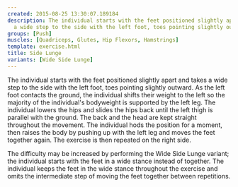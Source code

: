 ```yaml
---
created: 2015-08-25 13:30:07.189184
description: The individual starts with the feet positioned slightly apart and takes
  a wide step to the side with the left foot, toes pointing slightly outward.
groups: [Push]
muscles: [Quadriceps, Glutes, Hip Flexors, Hamstrings]
template: exercise.html
title: Side Lunge
variants: [Wide Side Lunge]
---
```

The individual starts with the feet positioned slightly apart and takes a wide step to the side with the left foot, toes pointing slightly outward. As the left foot contacts the ground, the individual shifts their weight to the left so the majority of the individual's bodyweight is supported by the left leg. The individual lowers the hips and slides the hips back until the left thigh is parallel with the ground. The back and the head are kept straight throughout the movement. The individual hods the position for a moment, then raises the body by pushing up with the left leg and moves the feet together again. The exercise is then repeated on the right side.

The difficulty may be increased by performing the Wide Side Lunge variant; the individual starts with the feet in a wide stance instead of together. The individual keeps the feet in the wide stance throughout the exercise and omits the intermediate step of moving the feet together between repetitions.